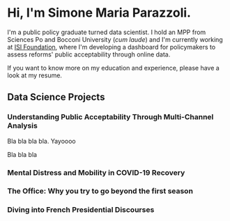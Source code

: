 # Hi, I'm Simone Maria Parazzoli.

I'm a public policy graduate turned data scientist. I hold an MPP from Sciences Po and Bocconi University (_cum laude_) and I'm currently working at [ISI Foundation](https://isi.it/en/home), where I'm developing a dashboard for policymakers to assess reforms' public acceptability through online data.

If you want to know more on my education and experience, please have a look at my resume.

<!--## Education

- **Bocconi University** $|$ MSc Public Policy (_cum laude_, 03/23)
- **Sciences Po** | Master in Public Policy (_cum laude_, 06/22)
- **University of Bologna** | BA Political Science (_cum laude_, 07/20)

## Experience
- **ISI Foundation** | Junior Data Scientist (05/23 - Present)
- **OECD Observatory of Public Sector Innovation** | Intern (10/22 - 03/23)
- **Digital Policy Alert** | Consultant (07/22 - 09/23)
- **Bocconi LEAP** | Research Assistant (04/21 - 07/21)and -->

## Data Science Projects

### Understanding Public Acceptability Through Multi-Channel Analysis

Bla bla bla bla. Yayoooo

Bla bla bla

### Mental Distress and Mobility in COVID-19 Recovery

### The Office: Why you try to go beyond the first season

### Diving into French Presidential Discourses
